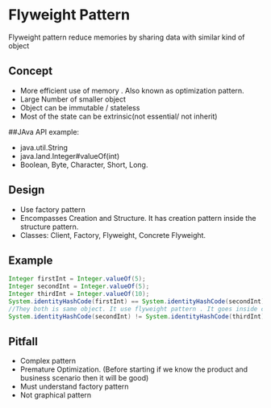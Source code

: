 # Flyweight Pattern
Flyweight pattern  reduce memories by sharing data with similar kind of object

## Concept
- More efficient use of memory . Also known as optimization pattern.
- Large Number of smaller object
- Object can be immutable / stateless
- Most of the state can be extrinsic(not essential/ not inherit)

##JAva API example:
- java.util.String
- java.land.Integer#valueOf(int)
- Boolean, Byte, Character, Short, Long.

## Design
- Use factory pattern
- Encompasses Creation and Structure. It has creation pattern inside the structure pattern.
- Classes: Client, Factory, Flyweight, Concrete Flyweight.

## Example
```java
Integer firstInt = Integer.valueOf(5);
Integer secondInt = Integer.valueOf(5);
Integer thirdInt = Integer.valueOf(10);
System.identityHashCode(firstInt) == System.identityHashCode(secondInt) ;
//They both is same object. It use flyweight pattern . It goes inside cache pool and return obj
System.identityHashCode(secondInt) != System.identityHashCode(thirdInt) ;
```

## Pitfall
- Complex pattern
- Premature Optimization. (Before starting if we know the product and business scenario then it will be good)
- Must understand factory pattern
- Not graphical pattern
